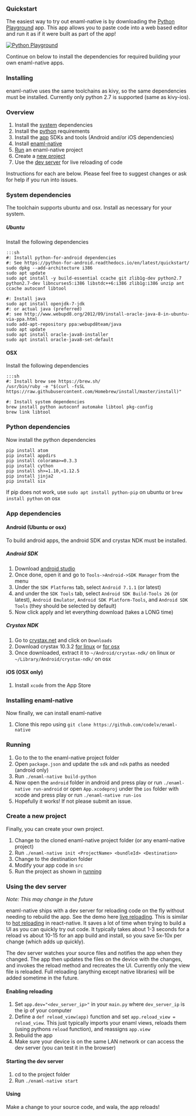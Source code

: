 ### Quickstart

The easiest way to try out enaml-native is by downloading the [Python Playground](https://play.google.com/store/apps/details?id=com.frmdstryr.pythonplayground) app. This app allows you to paste code into a web based editor and run it as if it were built as part of the app!

[![Python Playground](https://img.youtube.com/vi/2IfRrqOWGPA/0.jpg)](https://youtu.be/2IfRrqOWGPA)


Continue on below to install the dependencies for required building your own enaml-native apps.


### Installing

enaml-native uses the same toolchains as kivy, so the same dependencies must be installed. Currently only python 2.7 is supported (same as kivy-ios).

### Overview
1. Install the [system](#system-dependencies) dependencies
2. Install the [python](#python-dependencies) requirements
3. Install the [app](#app-dependencies) SDKs and tools (Android and/or iOS dependencies)
4. Install [enaml-native](#installing-enaml-native)
5. [Run](#running) an enaml-native project
6. Create a [new project](#creating-a-new-project)
7. Use the [dev server](#using-dev-server) for live reloading of code


Instructions for each are below. Please feel free to suggest changes or ask for help if you run into issues.

### System dependencies

The toolchain supports ubuntu and osx. Install as necessary for your system.

##### Ubuntu

Install the following dependencies

    :::sh
    #: Install python-for-android dependencies
    #: See https://python-for-android.readthedocs.io/en/latest/quickstart/
    sudo dpkg --add-architecture i386
    sudo apt update
    sudo apt install -y build-essential ccache git zlib1g-dev python2.7 python2.7-dev libncurses5:i386 libstdc++6:i386 zlib1g:i386 unzip ant ccache autoconf libtool

    #: Install java
    sudo apt install openjdk-7-jdk
    #: or actual java (preferred)
    #: see http://www.webupd8.org/2012/09/install-oracle-java-8-in-ubuntu-via-ppa.html
    sudo add-apt-repository ppa:webupd8team/java
    sudo apt update
    sudo apt install oracle-java8-installer
    sudo apt install oracle-java8-set-default


#### OSX

Install the following dependencies

    :::sh
    #: Install brew see https://brew.sh/
    /usr/bin/ruby -e "$(curl -fsSL https://raw.githubusercontent.com/Homebrew/install/master/install)"

    #: Install system dependencies
    brew install python autoconf automake libtool pkg-config
    brew link libtool


### Python dependencies

Now install the python dependencies


    pip install atom
    pip install appdirs
    pip install colorama>=0.3.3
    pip install cython
    pip install sh>=1.10,<1.12.5
    pip install jinja2
    pip install six


If pip does not work, use `sudo apt install python-pip` on ubuntu or `brew install python` on osx

### App dependencies

#### Android (Ubuntu or osx)

To build android apps, the android SDK and crystax NDK must be installed.

##### Android SDK

1. Download [android studio](https://developer.android.com/studio/index.html)
2. Once done, open it and go to `Tools->Android->SDK Manager` from the menu
3. Under the `SDK Platforms` tab, select `Android 7.1.1` (or latest)
4. and under the `SDK Tools` tab, select `Android SDK Build-Tools 26` (or latest), `Android Emulator`, `Android SDK Platform-Tools`, and `Android SDK Tools` (they should be selected by default)
5. Now click apply and let everything download (takes a LONG time)

##### Crystax NDK

1. Go to [crystax.net](https://www.crystax.net/) and click on `Downloads`
2. Download crystax 10.3.2 [for linux](https://www.crystax.net/download/crystax-ndk-10.3.2-linux-x86_64.tar.xz) or [for osx](https://www.crystax.net/download/crystax-ndk-10.3.2-darwin-x86_64.tar.xz)
3. Once downloaded, extract it to `~/Android/crystax-ndk/` on linux or `~/Library/Android/crystax-ndk/` on osx

#### iOS (OSX only)

1. Install `xcode` from the App Store


### Installing enaml-native

Now finally, we can install enaml-native

1. Clone this repo using `git clone https://github.com/codelv/enaml-native`

### Running

1. Go to the to the enaml-native project folder
2. Open `package.json` and update the `sdk` and `ndk` paths as needed (android only)
2. Run `./enaml-native build-python`
3. Now open the `android` folder in android and press play or run `./enaml-native run-android`  or open `App.xcodeproj` under the `ios` folder with xcode and press play or run `./enaml-native run-ios`
4. Hopefully it works! If not please submit an issue.


### Create a new project

Finally, you can create your own project.

1. Change to the cloned enaml-native project folder (or any enaml-native project)
2. Run `./enaml-native init <ProjectName> <bundleId> <Destination>`
3. Change to the destination folder
4. Modify your app code in `src`
5. Run the project as shown in [running](#running)


### Using the dev server

_Note: This may change in the future_

enaml-native ships with a dev server for reloading code on the fly without needing to rebuild the app. See the demo here [live reloading](https://youtu.be/CbxVc_vNiNk). This is similar to [hot reloading](https://facebook.github.io/react-native/blog/2016/03/24/introducing-hot-reloading.html) in react-native. It saves a lot of time when trying to build a UI as you can quickly try out code. It typically takes about 1-3 seconds for a reload vs about 10-15 for an app build and install, so you save 5x-10x per change (which adds up quickly).

The dev server watches your source files and notifies the app when they changed. The app then updates the files on the device with the changes, and invokes the reload method and recreates the UI. Currently only the view file is reloaded. Full reloading (anything except native libraries) will be added sometime in the future.

#### Enabling reloading

1. Set `app.dev="<dev_server_ip>"` in your `main.py` where `dev_server_ip` is the ip of your computer
2. Define a `def reload_view(app)` function and set `app.reload_view = reload_view`. This just typically imports your enaml views, reloads them (using pythons `reload` function), and reassigns `app.view`
3. Rebuild the app
4. Make sure your device is on the same LAN network or can access the dev server (you can test it in the browser)

#### Starting the dev server

1. cd to the project folder
2. Run `./enaml-native start`

#### Using

Make a change to your source code, and wala, the app reloads!
